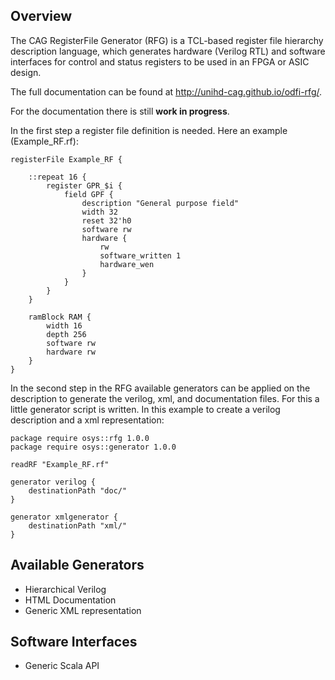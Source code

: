 ## Overview

The CAG RegisterFile Generator (RFG) is a TCL-based register file hierarchy description language, which generates hardware (Verilog RTL) and software interfaces for control and status registers to be used in an FPGA or ASIC design.

The full documentation can be found at http://unihd-cag.github.io/odfi-rfg/.

For the documentation there is still **work in progress**.

In the first step a register file definition is needed. Here an example (Example_RF.rf):

    registerFile Example_RF {
    
        ::repeat 16 {
            register GPR_$i {
                field GPF {
                    description "General purpose field"
                    width 32
                    reset 32'h0
                    software rw
                    hardware {
                        rw
                        software_written 1
                        hardware_wen
                    }
                }
            }
        }
    
        ramBlock RAM {
            width 16
            depth 256 
            software rw
            hardware rw
        }
    }

In the second step in the RFG available generators can be applied on the description to generate the verilog, xml, and documentation files. For this a little generator script is written. In this example to create a verilog description and a xml representation:

    package require osys::rfg 1.0.0
    package require osys::generator 1.0.0
    
    readRF "Example_RF.rf"
    
    generator verilog {
        destinationPath "doc/"
    }

    generator xmlgenerator {
        destinationPath "xml/"
    }

## Available Generators

- Hierarchical Verilog
- HTML Documentation
- Generic XML representation

## Software Interfaces

- Generic Scala API
